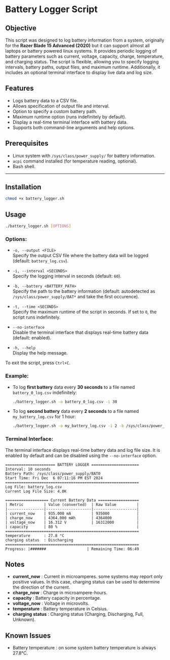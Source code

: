 # Battery Logger Script

## Objective

This script was designed to log battery information from a system, originally for the **Razer Blade 15 Advanced (2020)** but it can support almost all laptops or battery powered linux systems. It provides periodic logging of battery parameters such as current, voltage, capacity, charge, temperature, and charging status. The script is flexible, allowing you to specify logging intervals, battery paths, output files, and maximum runtime. Additionally, it includes an optional terminal interface to display live data and log size.

## Features
- Logs battery data to a CSV file.
- Allows specification of output file and interval.
- Option to specify a custom battery path.
- Maximum runtime option (runs indefinitely by default).
- Display a real-time terminal interface with battery data.
- Supports both command-line arguments and help options.

## Prerequisites
- Linux system with `/sys/class/power_supply/` for battery information.
- `acpi` command installed (for temperature reading, optional).
- Bash shell.

---

## Installation

```bash
chmod +x battery_logger.sh
```

## Usage

```bash
./battery_logger.sh [OPTIONS]
```
### Options:

- `-o, --output <FILE>`  
  Specify the output CSV file where the battery data will be logged (default: `battery_log.csv`).

- `-i, --interval <SECONDS>`  
  Specify the logging interval in seconds (default: `60`).

- `-b, --battery <BATTERY_PATH>`  
  Specify the path to the battery information (default: autodetected as `/sys/class/power_supply/BAT*` and take the first occurence). 

- `-t, --time <SECONDS>`  
  Specify the maximum runtime of the script in seconds. If set to `0`, the script runs indefinitely.

- `--no-interface`  
  Disable the terminal interface that displays real-time battery data (default: enabled).

- `-h, --help`  
  Display the help message.

To exit the script, press `Ctrl+C`.

### Example:
    
- To log **first battery** data every **30 seconds** to a file named `battery_0_log.csv` indefinitely:

    ```bash
    ./battery_logger.sh -o battery_0_log.csv -i 30
    ```

- To log **second battery** data every **2 seconds** to a file named `my_battery_log.csv` for 1 hour:

    ```bash
    ./battery_logger.sh -o my_battery_log.csv -i 2 -b /sys/class/power_supply/BAT1 -t 3600
    ```

### Terminal Interface:

The terminal interface displays real-time battery data and log file size. It is enabled by default and can be disabled using the `--no-interface` option.

```
====================== BATTERY LOGGER =====================
Interval: 10 seconds
Battery Path: /sys/class/power_supply/BAT0
Start Time: Fri Dec  6 07:11:16 PM EST 2024
===========================================================
Log File: battery_log.csv
Current Log File Size: 4.0K

=================== Current Battery Data ==================
| Metric         | Value (converted)  | Raw Value         |
|----------------|--------------------|-------------------|
| current_now    | 935.000 mA         | 935000            |
| charge_now     | 4364.000 mAh       | 4364000           |
| voltage_now    | 16.312 V           | 16312000          |
| capacity       | 80 %                                   |
===========================================================
temperature      : 27.8 °C
charging status  : Discharging
===========================================================
Progress: |#######                  | Remaining Time: 06:49
```

## Notes

- **current_now** : Current in microamperes.
    some systems may report only positive values. In this case, charging status can be used to determine the direction of the current.
- **charge_now** : Charge in microampere-hours.
- **capacity** : Battery capacity in percentage.
- **voltage_now** : Voltage in microvolts.
- **temperature** : Battery temperature in Celsius.
- **charging status** : Charging status (Charging, Discharging, Full, Unknown).

## Known Issues

- Battery temperature : on some system battery temperature is always 27.8°C.
